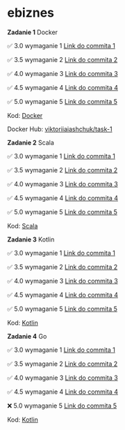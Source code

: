 # ebiznes

**Zadanie 1** Docker

:white_check_mark: 3.0 wymaganie 1 [Link do commita 1](https://github.com/viashchuk/ebiznes/commit/eaa63579586282492c17851f7dec0a50ab276f8c)

:white_check_mark: 3.5 wymaganie 2 [Link do commita 2](https://github.com/viashchuk/ebiznes/commit/a1f18ab7ce078cda9ba111280ebe052b39a31627)

:white_check_mark: 4.0 wymaganie 3 [Link do commita 3](https://github.com/viashchuk/ebiznes/commit/52007ef0e944fa67d79554532bb09f98f5c71937)

:white_check_mark: 4.5 wymaganie 4 [Link do commita 4](https://github.com/viashchuk/ebiznes/commit/0d4d1df8b7adf10a45f53a244d0ca40c38edb49a)

:white_check_mark: 5.0 wymaganie 5 [Link do commita 5](https://github.com/viashchuk/ebiznes/commit/74df0d9cae099d0e2a90a8b12f2dcd28271e8f9a)


Kod: [Docker](./task-1)

Docker Hub: [viktoriiaiashchuk/task-1](https://hub.docker.com/r/viktoriiaiashchuk/task-1)


**Zadanie 2** Scala

:white_check_mark: 3.0 wymaganie 1 [Link do commita 1](https://github.com/viashchuk/ebiznes/commit/757b6d887514b83db917afe91e1f058d04cf8a6d)

:white_check_mark: 3.5 wymaganie 2 [Link do commita 2](https://github.com/viashchuk/ebiznes/commit/95592c72b67ac84edbe6a51c7e62c8c2b70fbfdc)

:white_check_mark: 4.0 wymaganie 3 [Link do commita 3](https://github.com/viashchuk/ebiznes/commit/574bb4cbfbacb1e153f6d37374ab17845dfec04e)

:white_check_mark: 4.5 wymaganie 4 [Link do commita 4](https://github.com/viashchuk/ebiznes/commit/bd98a9e2adc709ef6871f0d9ddb4e8f6231dcd62)

:white_check_mark: 5.0 wymaganie 5 [Link do commita 5](https://github.com/viashchuk/ebiznes/commit/5fe6a3cbcfcd72190b2869f224461e08356e6aca)


Kod: [Scala](./task-2)



**Zadanie 3** Kotlin

:white_check_mark: 3.0 wymaganie 1 [Link do commita 1](https://github.com/viashchuk/ebiznes/commit/5489132a053c9901a1f0ce6e530f61db81efda6a)

:white_check_mark: 3.5 wymaganie 2 [Link do commita 2](https://github.com/viashchuk/ebiznes/commit/409fe5f154107cbd6a614aebb840387949310f08)

:white_check_mark: 4.0 wymaganie 3 [Link do commita 3](https://github.com/viashchuk/ebiznes/commit/d0d73b9ffb9062111e8cd04617bca28927cce61e)

:white_check_mark: 4.5 wymaganie 4 [Link do commita 4](https://github.com/viashchuk/ebiznes/commit/de5dad88ed18a67ebb8003d468aa41bcfa8e135f)

:white_check_mark: 5.0 wymaganie 5 [Link do commita 5](https://github.com/viashchuk/ebiznes/commit/2a2774af3d3e41005239713be7b17c62c8dead3e)


Kod: [Kotlin](./task-3)



**Zadanie 4** Go

:white_check_mark: 3.0 wymaganie 1 [Link do commita 1](https://github.com/viashchuk/ebiznes/commit/f82ec698f54ae65e7c236c537ab2fa1071f2f2a1)

:white_check_mark: 3.5 wymaganie 2 [Link do commita 2](https://github.com/viashchuk/ebiznes/commit/22aac50c27bdde9d702c1f304f3e829fb570bf14)

:white_check_mark: 4.0 wymaganie 3 [Link do commita 3](https://github.com/viashchuk/ebiznes/commit/e5bb35c745f1f836d69b1dc0aa15f1945dc413b7)

:white_check_mark: 4.5 wymaganie 4 [Link do commita 4](https://github.com/viashchuk/ebiznes/commit/6b0866476766896b4dcd72c295588cd317382be4)

:x: 5.0 wymaganie 5 [Link do commita 5]()


Kod: [Kotlin](./task-4)